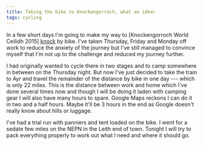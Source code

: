 ```yaml
---
title: Taking the bike to Knockengorroch, what an idea!
tags: cycling
---
```


In a few short days I'm going to make my way to [Knockengorroch World Ceilidh 2015] [knock] by bike. I've taken Thursday, Friday and Monday off work to reduce the anxiety of the journey but I've still managed to convince myself that I'm not up to the challenge and reduced my journey further.

I had originally wanted to cycle there in two stages and to camp somewhere in between on the Thursday night. But now I've just decided to take the train to Ayr and travel the remainder of the distance by bike in one day --- which is only 22 miles. This is the distance between work and home which I've done several times now and though I will be doing it laden with camping gear I will also have many hours to spare. Google Maps reckons I can do it in two and a half hours. Maybe it'll be 3 hours in the end as Google doesn't really know about hills or luggage.

I've had a trial run with panniers and tent loaded on the bike. I went for a sedate few miles on the NEPN in the Leith end of town. Tonight I will try to pack everything properly to work out what I need and where it should go.

[knock]: <http://www.knockengorroch.org.uk> "Knockengorroch festival, 21-24 May"
